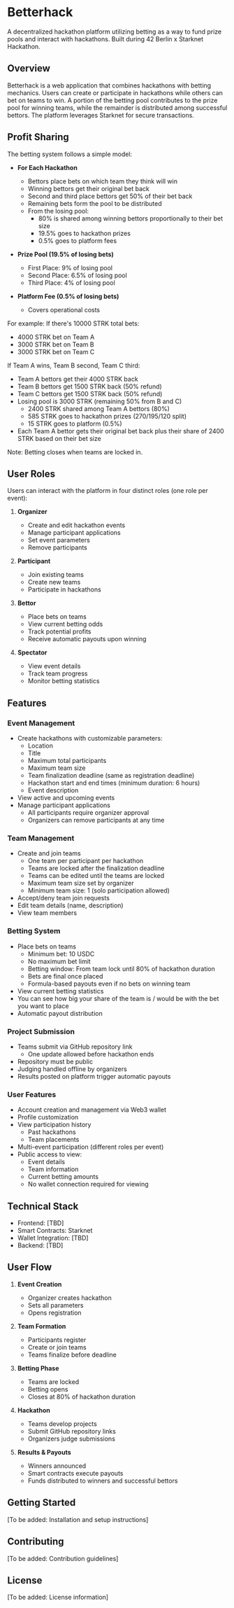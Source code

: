# Betterhack

A decentralized hackathon platform utilizing betting as a way to fund prize pools and interact with hackathons. Built during 42 Berlin x Starknet Hackathon.

## Overview

Betterhack is a web application that combines hackathons with betting mechanics. Users can create or participate in hackathons while others can bet on teams to win. A portion of the betting pool contributes to the prize pool for winning teams, while the remainder is distributed among successful bettors. The platform leverages Starknet for secure transactions.

## Profit Sharing

The betting system follows a simple model:

- **For Each Hackathon**
  - Bettors place bets on which team they think will win
  - Winning bettors get their original bet back
  - Second and third place bettors get 50% of their bet back
  - Remaining bets form the pool to be distributed
  - From the losing pool:
    - 80% is shared among winning bettors proportionally to their bet size
    - 19.5% goes to hackathon prizes
    - 0.5% goes to platform fees

- **Prize Pool (19.5% of losing bets)**
  - First Place: 9% of losing pool
  - Second Place: 6.5% of losing pool
  - Third Place: 4% of losing pool

- **Platform Fee (0.5% of losing bets)**
  - Covers operational costs

For example:
If there's 10000 STRK total bets:
- 4000 STRK bet on Team A
- 3000 STRK bet on Team B
- 3000 STRK bet on Team C

If Team A wins, Team B second, Team C third:
- Team A bettors get their 4000 STRK back
- Team B bettors get 1500 STRK back (50% refund)
- Team C bettors get 1500 STRK back (50% refund)
- Losing pool is 3000 STRK (remaining 50% from B and C)
  - 2400 STRK shared among Team A bettors (80%)
  - 585 STRK goes to hackathon prizes (270/195/120 split)
  - 15 STRK goes to platform (0.5%)
- Each Team A bettor gets their original bet back plus their share of 2400 STRK based on their bet size

Note: Betting closes when teams are locked in.

## User Roles

Users can interact with the platform in four distinct roles (one role per event):

1. **Organizer**
   - Create and edit hackathon events
   - Manage participant applications
   - Set event parameters
   - Remove participants

2. **Participant**
   - Join existing teams
   - Create new teams
   - Participate in hackathons

3. **Bettor**
   - Place bets on teams
   - View current betting odds
   - Track potential profits
   - Receive automatic payouts upon winning

4. **Spectator**
   - View event details
   - Track team progress
   - Monitor betting statistics

## Features

### Event Management
- Create hackathons with customizable parameters:
  - Location
  - Title
  - Maximum total participants
  - Maximum team size
  - Team finalization deadline (same as registration deadline)
  - Hackathon start and end times (minimum duration: 6 hours)
  - Event description
- View active and upcoming events
- Manage participant applications
  - All participants require organizer approval
  - Organizers can remove participants at any time

### Team Management
- Create and join teams
  - One team per participant per hackathon
  - Teams are locked after the finalization deadline
  - Teams can be edited until the teams are locked
  - Maximum team size set by organizer
  - Minimum team size: 1 (solo participation allowed)
- Accept/deny team join requests
- Edit team details (name, description)
- View team members

### Betting System
- Place bets on teams
  - Minimum bet: 10 USDC
  - No maximum bet limit
  - Betting window: From team lock until 80% of hackathon duration
  - Bets are final once placed
  - Formula-based payouts even if no bets on winning team
- View current betting statistics
- You can see how big your share of the team is / would be with the bet you want to place
- Automatic payout distribution

### Project Submission
- Teams submit via GitHub repository link
  - One update allowed before hackathon ends
- Repository must be public
- Judging handled offline by organizers
- Results posted on platform trigger automatic payouts

### User Features
- Account creation and management via Web3 wallet
- Profile customization
- View participation history
  - Past hackathons
  - Team placements
- Multi-event participation (different roles per event)
- Public access to view:
  - Event details
  - Team information
  - Current betting amounts
  - No wallet connection required for viewing

## Technical Stack

- Frontend: [TBD]
- Smart Contracts: Starknet
- Wallet Integration: [TBD]
- Backend: [TBD]

## User Flow

1. **Event Creation**
   - Organizer creates hackathon
   - Sets all parameters
   - Opens registration

2. **Team Formation**
   - Participants register
   - Create or join teams
   - Teams finalize before deadline

3. **Betting Phase**
   - Teams are locked
   - Betting opens
   - Closes at 80% of hackathon duration

4. **Hackathon**
   - Teams develop projects
   - Submit GitHub repository links
   - Organizers judge submissions

5. **Results & Payouts**
   - Winners announced
   - Smart contracts execute payouts
   - Funds distributed to winners and successful bettors

## Getting Started

[To be added: Installation and setup instructions]

## Contributing

[To be added: Contribution guidelines]

## License

[To be added: License information]